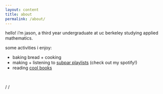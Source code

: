 ```yaml
---
layout: content
title: about
permalink: /about/
---
```

hello! i’m jason, a third year undergraduate at uc berkeley studying applied mathematics. 


some activities i enjoy:
* baking bread + cooking
* making + listening to [subpar playlists](https://open.spotify.com/user/z3i0wbk0b3cmh6htvsf267xc5?si=WsaHrMZzQZuTJ3vmbnqIaQ) (check out my spotify!)
* reading [cool books]({{site.baseurl}}/books/)

<br>

<a href="mailto:jasonjiang@berkeley.edu" class="icon"><i class="fas fa-envelope-square" ></i></a> /
<a href="https://www.linkedin.com/in/jasonsjiang/" class="icon"> <i class="fab fa-github-square"></i></a> / 
<a href="https://www.github.com/jasonsjiang" class="icon"> <i class="fab fa-linkedin"></i></a>